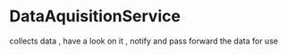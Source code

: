 # DataAquisitionService
collects data , have a look on it , notify and pass forward the data for use 
